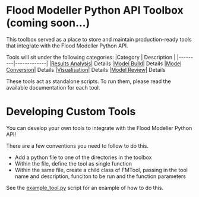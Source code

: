# Flood Modeller Python API Toolbox (coming soon...)
This toolbox served as a place to store and maintain production-ready tools that integrate with the Flood Modeller Python API.

Tools will sit under the following categories:
|Category | Description |
|---------|-------------|
|[Results Analysis](https://github.com/People-Places-Solutions/floodmodeller-api/tree/main/toolbox/results_analysis)| Details
|[Model Build](https://github.com/People-Places-Solutions/floodmodeller-api/tree/main/toolbox/model_build)| Details
|[Model Conversion](https://github.com/People-Places-Solutions/floodmodeller-api/tree/main/toolbox/model_conversion)| Details
|[Visualisation](https://github.com/People-Places-Solutions/floodmodeller-api/tree/main/toolbox/visualisation)| Details
|[Model Review](https://github.com/People-Places-Solutions/floodmodeller-api/tree/main/toolbox/model_review)| Details

These tools act as standalone scripts. To run them, please read the available documentation for each tool. 

# Developing Custom Tools
You can develop your own tools to integrate with the Flood Modeller Python API!

There are a few conventions you need to follow to do this.
- Add a python file to one of the directories in the toolbox
- Within the file, define the tool as single function
- Within the same file, create a child class of FMTool, passing in the tool name and description, funciton to be run and the function parameters

See the [example_tool.py](example_tool.py) script for an example of how to do this.
